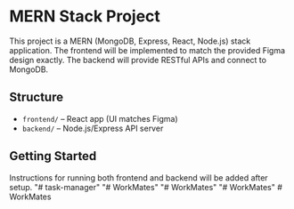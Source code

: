 # MERN Stack Project

This project is a MERN (MongoDB, Express, React, Node.js) stack application. The frontend will be implemented to match the provided Figma design exactly. The backend will provide RESTful APIs and connect to MongoDB.

## Structure
- `frontend/` – React app (UI matches Figma)
- `backend/` – Node.js/Express API server

## Getting Started
Instructions for running both frontend and backend will be added after setup.
"# task-manager" 
"# WorkMates" 
"# WorkMates" 
"# WorkMates" 
#   W o r k M a t e s  
 
